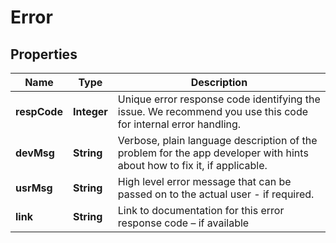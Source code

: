 
# Error

## Properties
Name | Type | Description 
------------ | ------------- | ------------- 
**respCode** | **Integer** | Unique error response code identifying the issue. We recommend you use this code for internal error handling. | 
**devMsg** | **String** | Verbose, plain language description of the problem for the app developer with hints about how to fix it, if applicable. | 
**usrMsg** | **String** | High level error message that can be passed on to the actual user - if required. | 
**link** | **String** | Link to documentation for this error response code – if available | 